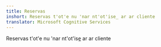 ```yaml
---
title: Reservas
inshort: Reservas t'ot'e nu 'nar nt'ot'ise̲ ar ar cliente
translator: Microsoft Cognitive Services
---
```


Reservas t'ot'e nu 'nar nt'ot'ise̲ ar ar cliente



